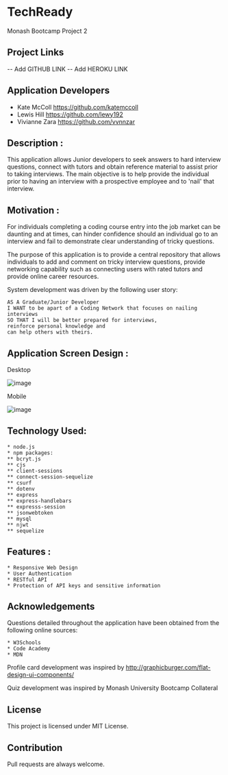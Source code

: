 # TechReady
Monash Bootcamp Project 2

## Project Links
-- Add GITHUB LINK
-- Add HEROKU LINK

## Application Developers
* Kate McColl https://github.com/katemccoll
* Lewis Hill https://github.com/lewy192
* Vivianne Zara https://github.com/vvnnzar 


## Description :

This application allows Junior developers to seek answers to hard interview questions, connect with tutors and obtain reference material to assist prior to taking interviews.  The main objective is to help provide the individual prior to having an interview with a prospective employee and to 'nail' that interview.


## Motivation :

For individuals completing a coding course entry into the job market can be daunting and at times, can hinder confidence should an individual go to an interview and fail to demonstrate clear understanding of tricky questions.  

The purpose of this application is to provide a central repository that allows individuals to add and comment on tricky interview questions, provide networking capability such as connecting users with rated tutors and provide online career resources. 

System development was driven by the following user story:

    
    AS A Graduate/Junior Developer
    I WANT to be apart of a Coding Network that focuses on nailing interviews
    SO THAT I will be better prepared for interviews, 
    reinforce personal knowledge and
    can help others with theirs.


## Application Screen Design :

Desktop

![image](https://user-images.githubusercontent.com/77863744/121762504-af739100-cb79-11eb-93e6-f9c8446deca6.png)

Mobile


![image](https://user-images.githubusercontent.com/77863744/121762603-4c362e80-cb7a-11eb-9782-adaa1e26c930.png)




## Technology Used:
  
    * node.js
    * npm packages:
    ** bcryt.js
    ** cjs
    ** client-sessions
    ** connect-session-sequelize
    ** csurf
    ** dotenv
    ** express
    ** express-handlebars
    ** expresss-session
    ** jsonwebtoken
    ** mysql
    ** njwt
    ** sequelize


## Features :

    * Responsive Web Design
    * User Authentication
    * RESTful API
    * Protection of API keys and sensitive information


## Acknowledgements

Questions detailed throughout the application have been obtained from the following online sources:

    * W3Schools
    * Code Academy
    * MDN

Profile card development was inspired by http://graphicburger.com/flat-design-ui-components/

Quiz development was inspired by Monash University Bootcamp Collateral


## License

This project is licensed under MIT License.

## Contribution

Pull requests are always welcome.



